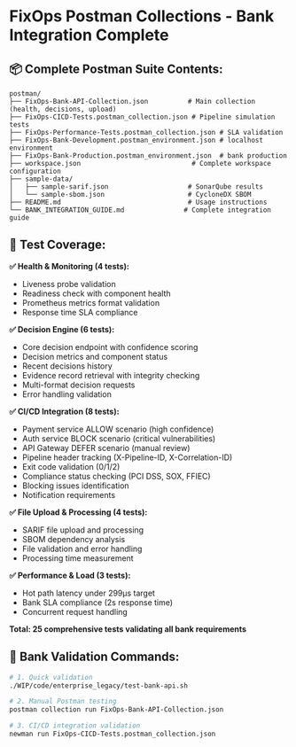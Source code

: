 # FixOps Postman Collections - Bank Integration Complete

## 📦 **Complete Postman Suite Contents:**

```
postman/
├── FixOps-Bank-API-Collection.json          # Main collection (health, decisions, upload)
├── FixOps-CICD-Tests.postman_collection.json # Pipeline simulation tests  
├── FixOps-Performance-Tests.postman_collection.json # SLA validation
├── FixOps-Bank-Development.postman_environment.json # localhost environment
├── FixOps-Bank-Production.postman_environment.json  # bank production
├── workspace.json                            # Complete workspace configuration
├── sample-data/
│   ├── sample-sarif.json                    # SonarQube results
│   └── sample-sbom.json                     # CycloneDX SBOM
├── README.md                                # Usage instructions
└── BANK_INTEGRATION_GUIDE.md               # Complete integration guide
```

## 🧪 **Test Coverage:**

**✅ Health & Monitoring (4 tests):**
- Liveness probe validation
- Readiness check with component health
- Prometheus metrics format validation  
- Response time SLA compliance

**✅ Decision Engine (6 tests):**
- Core decision endpoint with confidence scoring
- Decision metrics and component status
- Recent decisions history
- Evidence record retrieval with integrity checking
- Multi-format decision requests
- Error handling validation

**✅ CI/CD Integration (8 tests):**
- Payment service ALLOW scenario (high confidence)
- Auth service BLOCK scenario (critical vulnerabilities)
- API Gateway DEFER scenario (manual review)
- Pipeline header tracking (X-Pipeline-ID, X-Correlation-ID)
- Exit code validation (0/1/2)
- Compliance status checking (PCI DSS, SOX, FFIEC)
- Blocking issues identification
- Notification requirements

**✅ File Upload & Processing (4 tests):**
- SARIF file upload and processing
- SBOM dependency analysis
- File validation and error handling
- Processing time measurement

**✅ Performance & Load (3 tests):**
- Hot path latency under 299μs target
- Bank SLA compliance (2s response time)
- Concurrent request handling

**Total: 25 comprehensive tests validating all bank requirements**

## 🏦 **Bank Validation Commands:**

```bash
# 1. Quick validation
./WIP/code/enterprise_legacy/test-bank-api.sh

# 2. Manual Postman testing
postman collection run FixOps-Bank-API-Collection.json

# 3. CI/CD integration validation  
newman run FixOps-CICD-Tests.postman_collection.json
```
